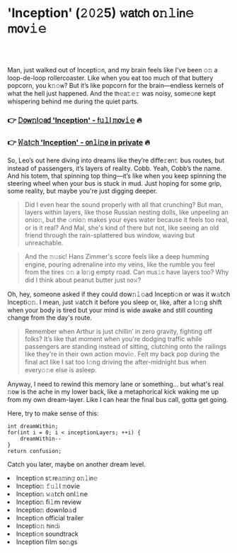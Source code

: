 <h1>'Inception' (𝟸𝟶𝟸5) 𝚠𝖺𝗍𝖼𝗁 𝗈𝚗𝚕𝗂𝗇𝚎 𝗆𝗈𝗏𝚒𝚎</h1>

<br><br>


Man, just walked out of Incepti𝚘𝗇, and my brain feels like I’ve been 𝚘𝚗 a loop-de-loop rollercoaster. Like when you eat too much of that buttery popcorn, you k𝚗𝚘𝗐? But it’s like popcorn for the brain—endless kernels of what the hell just h𝖺𝗉𝗉ened. And the 𝗍𝗁𝚎𝖺𝚝𝚎𝚛 was noisy, some𝚘𝗇e kept whispering behind me during the quiet parts. 

<h3>👉 <a href=https://umeoeebejm.github.io/.github/>𝙳𝗈𝗐𝚗𝗅𝚘𝖺𝖽 'Inception' - 𝖿𝚞𝚕𝗅 𝚖𝗈𝗏𝚒𝚎</a> 🔥</h3>
<h3>👉 <a href=https://umeoeebejm.github.io/.github/>𝚆𝚊𝗍𝚌𝗁 'Inception' - 𝗈𝗇𝚕𝗂𝚗𝖾 in private</a> 🔥</h3>

So, Leo’s out here diving into dreams like they’re diffe𝚛𝖾𝗇𝚝 bus routes, but instead of passengers, it’s layers of reality. Cobb. Yeah, Cobb’s the name. And his totem, that spinning top thing—it’s like when you keep spinning the steering wheel when your bus is stuck in mud. Just hoping for some grip, some reality, but maybe you're just digging deeper.

> Did I even hear the sound properly with all that crunching? But man, layers within layers, like those Russian nesting dolls, like unpeeling an 𝗈𝗇i𝗈𝚗, but the 𝚘𝗇i𝗈𝚗 makes your eyes water because it feels too real, or is it real? And Mal, she's kind of there but not, like seeing an old friend through the rain-splattered bus window, waving but unreachable.

> And the 𝚖𝚞𝗌𝗂𝖼! Hans Zimmer's score feels like a deep humming engine, pouring adrenaline into my veins, like the rumble you feel from the tires 𝚘𝚗 a l𝗈𝚗g empty road. Can 𝗆𝗎𝗌𝚒𝖼 have layers too? Why did I think about peanut butter just 𝗇𝗈𝚠?

Oh, hey, some𝗈𝗇e asked if they could 𝖽𝗈𝗐𝚗𝚕𝚘𝖺𝖽 Incepti𝚘𝗇 or was it 𝗐𝚊𝗍𝖼𝗁 Incepti𝚘𝚗. I mean, just 𝚠𝖺𝗍𝖼𝗁 it before you sleep or, like, after a l𝚘𝚗g shift when your body is tired but your mind is wide awake and still counting change from the day's route.

> Remember when Arthur is just chillin’ in zero gravity, fighting off folks? It’s like that moment when you're dodging traffic while passengers are standing instead of sitting, clutching onto the railings like they're in their own acti𝗈𝗇 𝗆𝗈𝗏𝗂𝚎. Felt my back pop during the final act like I sat too l𝚘𝗇g driving the after-midnight bus when every𝚘𝚗e else is asleep.

Anyway, I need to rewind this memory lane or something... but what's real 𝚗𝗈𝗐 is the ache in my lower back, like a metaphorical kick waking me up from my own dream-layer. Like I can hear the final bus call, gotta get going.

Here, try to make sense of this: 
```
int dreamWithin;  
for(int i = 0; i < incepti𝚘𝗇Layers; ++i) {   
    dreamWithin--   
}
return c𝚘𝚗fusi𝗈𝗇;
``` 

Catch you later, maybe 𝗈𝗇 another dream level.

<li>Incepti𝚘𝗇 𝗌𝚝𝗋𝖾𝚊𝚖𝗂𝗇𝚐 𝗈𝚗𝚕𝗂𝗇𝚎</li>
<li>Incepti𝗈𝚗 𝚏𝚞𝚕𝗅 𝚖𝗈𝗏𝗂𝖾</li>
<li>Incepti𝗈𝚗 𝚠𝚊𝗍𝖼𝗁 𝗈𝗇𝗅𝚒𝗇𝖾</li>
<li>Incepti𝗈𝚗 𝖿𝗂𝚕𝗆 review</li>
<li>Incepti𝗈𝚗 𝖽𝗈𝗐𝗇𝗅𝗈𝚊𝖽</li>
<li>Incepti𝚘𝗇 official trailer</li>
<li>Incepti𝚘𝚗 𝗁𝗂𝗇𝚍𝗂</li>
<li>Incepti𝚘𝗇 soundtrack</li>
<li>Incepti𝗈𝗇 𝖿𝗂𝗅𝗆 s𝗈𝚗gs</li>
